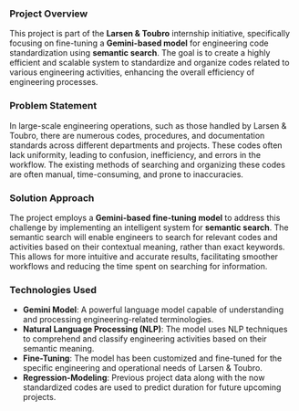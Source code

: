 
### Project Overview

This project is part of the **Larsen & Toubro** internship initiative, specifically focusing on fine-tuning a **Gemini-based model** for engineering code standardization using **semantic search**. The goal is to create a highly efficient and scalable system to standardize and organize codes related to various engineering activities, enhancing the overall efficiency of engineering processes.

### Problem Statement

In large-scale engineering operations, such as those handled by Larsen & Toubro, there are numerous codes, procedures, and documentation standards across different departments and projects. These codes often lack uniformity, leading to confusion, inefficiency, and errors in the workflow. The existing methods of searching and organizing these codes are often manual, time-consuming, and prone to inaccuracies.

### Solution Approach

The project employs a **Gemini-based fine-tuning model** to address this challenge by implementing an intelligent system for **semantic search**. The semantic search will enable engineers to search for relevant codes and activities based on their contextual meaning, rather than exact keywords. This allows for more intuitive and accurate results, facilitating smoother workflows and reducing the time spent on searching for information.

### Technologies Used
- **Gemini Model**: A powerful language model capable of understanding and processing engineering-related terminologies.
- **Natural Language Processing (NLP)**: The model uses NLP techniques to comprehend and classify engineering activities based on their semantic meaning.
- **Fine-Tuning**: The model has been customized and fine-tuned for the specific engineering and operational needs of Larsen & Toubro.
- **Regression-Modeling**: Previous project data along with the now standardized codes are used to predict duration for future upcoming projects.
